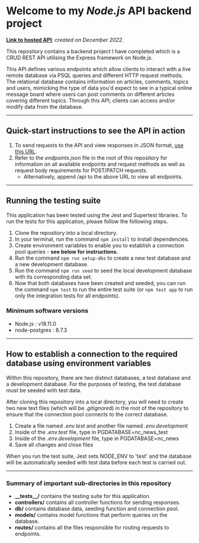 # Welcome to my **_Node.js_ API** backend project

**[Link to hosted API](https://majids-backend-api-project.onrender.com)**;
_created on December 2022._

This repository contains a backend project I have completed which is a CRUD REST API utilising the Express framework on Node.js.

This API defines various endpoints which allow clients to interact with a live remote database via PSQL queries and different HTTP request methods. The relational database contains information on articles, comments, topics and users, mimicking the type of data you'd expect to see in a typical online message board where users can post comments on different articles covering different topics. Through this API, clients can access and/or modify data from the database.

---

## Quick-start instructions to see the API in action

1. To send requests to the API and view responses in JSON format, [use this URL](https://majids-backend-api-project.onrender.com).
2. Refer to the _endpoints.json_ file in the root of this repository for information on all available endpoints and request methods as well as request body requirements for POST/PATCH requests.
   - Alternatively, append /api to the above URL to view all endpoints.

---

## Running the testing suite

This application has been tested using the Jest and Supertest libraries. To run the tests for this application, please follow the following steps.

1. Clone the repository into a local directory.
2. In your terminal, run the command `npm install` to install dependencies.
3. Create environment variables to enable you to establish a connection pool queries - **see below for instructions**.
4. Run the command `npm run setup-dbs` to create a new test database and a new development database.
5. Run the command `npm run seed` to seed the local development database with its corresponding data set.
6. Now that both databases have been created and seeded, you can run the command `npm test` to run the entire test suite (or `npm test app` to run only the integration tests for all endpoints).

### Minimum software versions

- Node.js : v18.11.0
- node-postgres : 8.7.3

---

## How to establish a connection to the required database using environment variables

Within this repository, there are two distinct databases, a test database and a development database. For the purposes of testing, the test database must be seeded with test data.

After cloning this repository into a local directory, you will need to create two new text files (which will be *.gitignore*d) in the root of the repository to ensure that the connection pool connects to the correct database.

1. Create a file named _.env.test_ and another file named _.env.development_
2. Inside of the _.env.test_ file, type in PGDATABASE=nc_news_test
3. Inside of the _.env.development_ file, type in PGDATABASE=nc_news
4. Save all changes and close files

When you run the test suite, Jest sets NODE_ENV to 'test' and the database will be automatically seeded with test data before each test is carried out.

---

### Summary of important sub-directories in this repository

- **\_\_tests\_\_/** contains the testing suite for this application.
- **controllers/** contains all controller functions for sending responses.
- **db/** contains database data, seeding function and connection pool.
- **models/** contains model functions that perform queries on the database.
- **routes/** contains all the files responsible for routing requests to endpoints.

